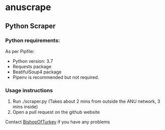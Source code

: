 # anuscrape

## Python Scraper

### Python requirements:

As per Pipfile:

- Python version: 3.7
- Requests package
- BeatifulSoup4 package
- Pipenv is recommended but not required.

### Usage instructions

1. Run ./scraper.py (Takes about 2 mins from outside the ANU network, 3 mins inside)
2. Open a pull request on the github website

Contact [BishopOfTurkey](https://github.com/BishopOfTurkey) if you have any problems
